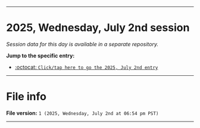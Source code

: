 
***

# 2025, Wednesday, July 2nd session

_Session data for this day is available in a separate repository._

**Jump to the specific entry:**

- [:octocat: `Click/tap here to go the 2025, July 2nd entry`](https://github.com/seanpm2001/SeansLifeArchive_Images_TinyTower_Y2025/tree/SeansLifeArchive_Images_TinyTower_Y2025_Main-dev/2025/07_July/02/)

***

# File info

**File version:** `1 (2025, Wednesday, July 2nd at 06:54 pm PST)`

***
